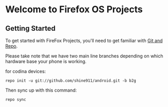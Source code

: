 Welcome to Firefox OS Projects
===================


Getting Started
---------------

To get started with FireFox Projects, you'll need to get familiar with
[Git and Repo](http://source.android.com/download/using-repo).

Please take note that we have two main line branches depending on
which hardware base your phone is working.

for codina devices:

	repo init -u git://github.com/shine911/android.git -b b2g


Then sync up with this command:

	repo sync
